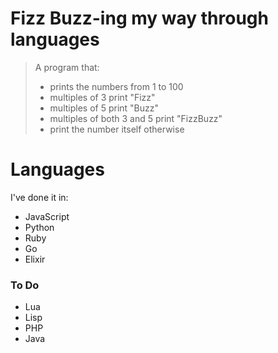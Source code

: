 # Fizz Buzz-ing my way through languages

> A program that:
>
> - prints the numbers from 1 to 100
> - multiples of 3 print "Fizz"
> - multiples of 5 print "Buzz"
> - multiples of both 3 and 5 print "FizzBuzz"
> - print the number itself otherwise

# Languages

I've done it in:

- JavaScript
- Python
- Ruby
- Go
- Elixir

### To Do

- Lua
- Lisp
- PHP
- Java
